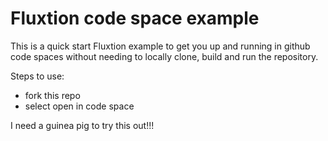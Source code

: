 # Fluxtion code space example

This is a quick start Fluxtion example to get you up and running in github code spaces without needing to locally clone,
build and run the repository.

Steps to use:

* fork this repo
* select open in code space

I need a guinea pig to try this out!!!